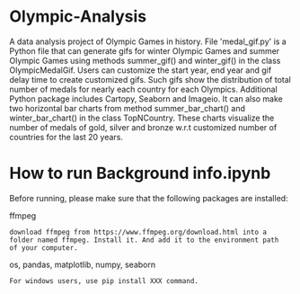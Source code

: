 # Olympic-Analysis
A data analysis project of Olympic Games in history.
File 'medal_gif.py' is a Python file that can generate gifs for winter Olympic Games and summer Olympic Games using methods summer_gif() and winter_gif() in the class OlympicMedalGif. Users can customize the start year, end year and gif delay time to create customized gifs. Such gifs show the distribution of total number of medals for nearly each country for each Olympics. Additional Python package includes Cartopy, Seaborn and Imageio. It can also make two horizontal bar charts from method summer_bar_chart() and winter_bar_chart() in the class TopNCountry. These charts visualize the number of medals of gold, silver and bronze w.r.t customized number of countries for the last 20 years. 

# How to run Background info.ipynb
Before running, please make sure that the following packages are installed:

ffmpeg

  ```download ffmpeg from https://www.ffmpeg.org/download.html into a folder named ffmpeg. Install it. And add it to the environment path         of your computer.```
  
os, pandas, matplotlib, numpy, seaborn

   ```For windows users, use pip install XXX command.```
